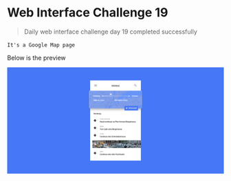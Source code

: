 # Web Interface Challenge 19

> Daily web interface challenge day 19 completed successfully


```text
It's a Google Map page
```

Below is the preview

![Preview](./challenge.png "Google Map")